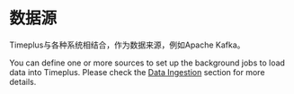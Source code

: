 # 数据源

Timeplus与各种系统相结合，作为数据来源，例如Apache Kafka。

You can define one or more sources to set up the background jobs to load data into Timeplus. Please check the [Data Ingestion](ingestion) section for more details.

